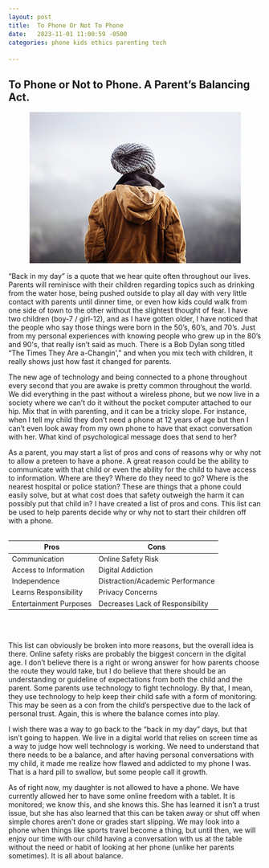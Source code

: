 ```yaml
---
layout: post
title:  To Phone Or Not To Phone
date:   2023-11-01 11:00:59 -0500
categories: phone kids ethics parenting tech

---
```



## To Phone or Not to Phone. A Parent’s Balancing Act.


<p style="text-align: center"><img src="/images/ToPhone.png"></p>

“Back in my day” is a quote that we hear quite often throughout our lives. Parents will reminisce with their children regarding topics such as drinking from the water hose, being pushed outside to play all day with very little contact with parents until dinner time, or even how kids could walk from one side of town to the other without the slightest thought of fear. I have two children (boy-7 / girl-12), and as I have gotten older, I have noticed that the people who say those things were born in the 50’s, 60’s, and 70’s. Just from my personal experiences with knowing people who grew up in the 80’s and 90's, that really isn’t said as much.  There is a Bob Dylan song titled “The Times They Are a-Changin',” and when you mix tech with children, it really shows just how fast it changed for parents.

The new age of technology and being connected to a phone throughout every second that you are awake is pretty common throughout the world. We did everything in the past without a wireless phone, but we now live in a society where we can’t do it without the pocket computer attached to our hip. Mix that in with parenting, and it can be a tricky slope. For instance, when I tell my child they don’t need a phone at 12 years of age but then I can’t even look away from my own phone to have that exact conversation with her. What kind of psychological message does that send to her?

As a parent, you may start a list of pros and cons of reasons why or why not to allow a preteen to have a phone. A great reason could be the ability to communicate with that child or even the ability for the child to have access to information. Where are they? Where do they need to go? Where is the nearest hospital or police station? These are things that a phone could easily solve, but at what cost does that safety outweigh the harm it can possibly put that child in? I have created a list of pros and cons. This list can be used to help parents decide why or why not to start their children off with a phone.
<br>
<br>


| Pros                   | Cons                             |
| ---------------------- | -------------------------------- |
| Communication          | Online Safety Risk               |
| Access to Information  | Digital Addiction                |
| Independence           | Distraction/Academic Performance |
| Learns Responsibility  | Privacy Concerns                 |
| Entertainment Purposes | Decreases Lack of Responsibility |


<br>
<br>

This list can obviously be broken into more reasons, but the overall idea is there. Online safety risks are probably the biggest concern in the digital age. I don’t believe there is a right or wrong answer for how parents choose the route they would take, but I do believe that there should be an understanding or guideline of expectations from both the child and the parent. Some parents use technology to fight technology. By that, I mean, they use technology to help keep their child safe with a form of monitoring. This may be seen as a con from the child’s perspective due to the lack of personal trust. Again, this is where the balance comes into play.

I wish there was a way to go back to the “back in my day” days, but that isn’t going to happen. We live in a digital world that relies on screen time as a way to judge how well technology is working. We need to understand that there needs to be a balance, and after having personal conversations with my child, it made me realize how flawed and addicted to my phone I was. That is a hard pill to swallow, but some people call it growth.

As of right now, my daughter is not allowed to have a phone. We have currently allowed her to have some online freedom with a tablet. It is monitored; we know this, and she knows this. She has learned it isn’t a trust issue, but she has also learned that this can be taken away or shut off when simple chores aren’t done or grades start slipping. We may look into a phone when things like sports travel become a thing, but until then, we will enjoy our time with our child having a conversation with us at the table without the need or habit of looking at her phone (unlike her parents sometimes). It is all about balance.

